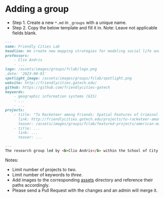 # Adding a group

- Step 1. Create a new `*.md` in `_groups` with a unique name.
- Step 2. Copy the below template and fill it in. Note: Leave not applicable fields blank.

```md
---
name: Friendly Cities Lab
headline: We create new mapping strategies for modeling social life and livelihoods.
professors: 
    - Clio Andris
    - ...
logo: /assets/images/groups/fclab/logo.png
_date: '2023-08-01'
spotlight_image: /assets/images/groups/fclab/spotlight.png
website: http://friendlycities.gatech.edu/
github: https://github.com/friendlycities-gatech
keywords: 
    - geographic information systems (GIS)
    - ...
    - ...
projects:
    - title: "To Racketeer among Friends: Spatial Features of Criminal Collaboration in the American Mafia"
      link: http://friendlycities.gatech.edu/projects/to-racketeer-among-friends-spatial-features-of-criminal-collaboration-in-the-american-mafia/
      teaser: /assets/images/groups/fclab/featured-projects/american-mafia.png
    - title: ...
      link: ...
      teaser: ...

---
The research group led by <b>Clio Andris</b> within the School of City & Regional Planning and School of Interactive Computing at Georgia Tech. We develop new mapping strategies for modeling social life, livelihoods, and interpersonal relationships in geographic space.

```

Notes:

- Limit number of projects to _two_.
- Limit number of keywords to _three_.
- Add images to the corresponding [assets](/assets/images/groups) directory and reference their paths accordingly.
- Please send a Pull Request with the changes and an admin will merge it.

